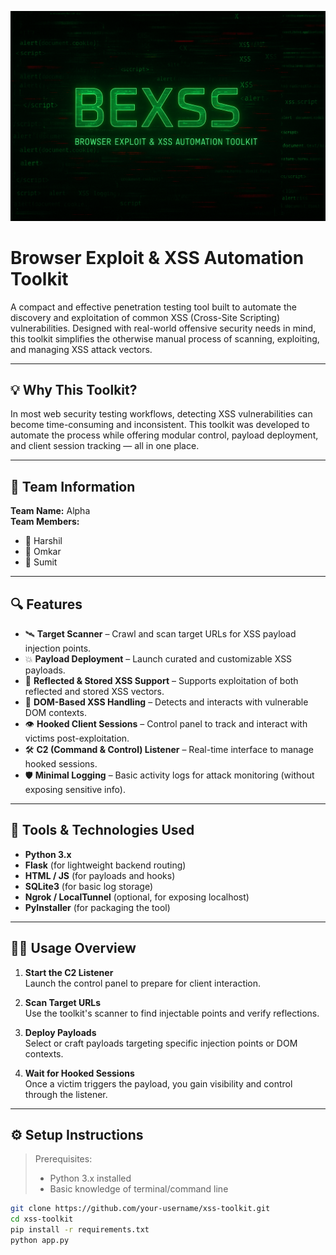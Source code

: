 ![BEXSS Banner](banner.png)
# Browser Exploit & XSS Automation Toolkit

A compact and effective penetration testing tool built to automate the discovery and exploitation of common XSS (Cross-Site Scripting) vulnerabilities. Designed with real-world offensive security needs in mind, this toolkit simplifies the otherwise manual process of scanning, exploiting, and managing XSS attack vectors.

---

## 💡 Why This Toolkit?

In most web security testing workflows, detecting XSS vulnerabilities can become time-consuming and inconsistent. This toolkit was developed to automate the process while offering modular control, payload deployment, and client session tracking — all in one place.

---

## 👥 Team Information

**Team Name:** Alpha  
**Team Members:**
- 🧑 Harshil  
- 🧑 Omkar  
- 🧑 Sumit

---

## 🔍 Features

- 🛰️ **Target Scanner** – Crawl and scan target URLs for XSS payload injection points.
- 💥 **Payload Deployment** – Launch curated and customizable XSS payloads.
- 🎯 **Reflected & Stored XSS Support** – Supports exploitation of both reflected and stored XSS vectors.
- 🧠 **DOM-Based XSS Handling** – Detects and interacts with vulnerable DOM contexts.
- 👁️ **Hooked Client Sessions** – Control panel to track and interact with victims post-exploitation.
- 🛠️ **C2 (Command & Control) Listener** – Real-time interface to manage hooked sessions.
- 🛡️ **Minimal Logging** – Basic activity logs for attack monitoring (without exposing sensitive info).

---

## 🧰 Tools & Technologies Used

- **Python 3.x**
- **Flask** (for lightweight backend routing)
- **HTML / JS** (for payloads and hooks)
- **SQLite3** (for basic log storage)
- **Ngrok / LocalTunnel** (optional, for exposing localhost)
- **PyInstaller** (for packaging the tool)

---

## 🧑‍💻 Usage Overview

1. **Start the C2 Listener**  
   Launch the control panel to prepare for client interaction.

2. **Scan Target URLs**  
   Use the toolkit's scanner to find injectable points and verify reflections.

3. **Deploy Payloads**  
   Select or craft payloads targeting specific injection points or DOM contexts.

4. **Wait for Hooked Sessions**  
   Once a victim triggers the payload, you gain visibility and control through the listener.

---

## ⚙️ Setup Instructions

> Prerequisites:
> - Python 3.x installed
> - Basic knowledge of terminal/command line

```bash
git clone https://github.com/your-username/xss-toolkit.git
cd xss-toolkit
pip install -r requirements.txt
python app.py
